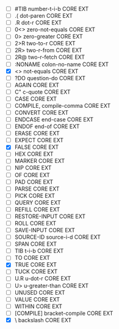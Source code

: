 - [ ] #TIB        number-t-i-b          CORE EXT
- [ ] .(          dot-paren             CORE EXT
- [ ] .R          dot-r                 CORE EXT
- [ ] 0\<\>         zero-not-equals       CORE EXT
- [ ] 0\>          zero-greater          CORE EXT
- [ ] 2\>R         two-to-r              CORE EXT
- [ ] 2R>         two-r-from            CORE EXT
- [ ] 2R@         two-r-fetch           CORE EXT
- [ ] :NONAME     colon-no-name         CORE EXT
- [X] <>          not-equals            CORE EXT
- [ ] ?DO         question-do           CORE EXT
- [ ] AGAIN                             CORE EXT
- [ ] C"          c-quote               CORE EXT
- [ ] CASE                              CORE EXT
- [ ] COMPILE,    compile-comma         CORE EXT
- [ ] CONVERT                           CORE EXT
- [ ] ENDCASE     end-case              CORE EXT
- [ ] ENDOF       end-of                CORE EXT
- [ ] ERASE                             CORE EXT
- [ ] EXPECT                            CORE EXT
- [X] FALSE                             CORE EXT
- [ ] HEX                               CORE EXT
- [ ] MARKER                            CORE EXT
- [ ] NIP                               CORE EXT
- [ ] OF                                CORE EXT
- [ ] PAD                               CORE EXT
- [ ] PARSE                             CORE EXT
- [ ] PICK                              CORE EXT
- [ ] QUERY                             CORE EXT
- [ ] REFILL                            CORE EXT
- [ ] RESTORE-INPUT                     CORE EXT
- [ ] ROLL                              CORE EXT
- [ ] SAVE-INPUT                        CORE EXT
- [ ] SOURCE-ID   source-i-d            CORE EXT
- [ ] SPAN                              CORE EXT
- [ ] TIB         t-i-b                 CORE EXT
- [ ] TO                                CORE EXT
- [X] TRUE                              CORE EXT
- [ ] TUCK                              CORE EXT
- [ ] U.R         u-dot-r               CORE EXT
- [ ] U\>          u-greater-than        CORE EXT
- [ ] UNUSED                            CORE EXT
- [ ] VALUE                             CORE EXT
- [ ] WITHIN                            CORE EXT
- [ ] \[COMPILE\]   bracket-compile       CORE EXT
- [X] \           backslash             CORE EXT
